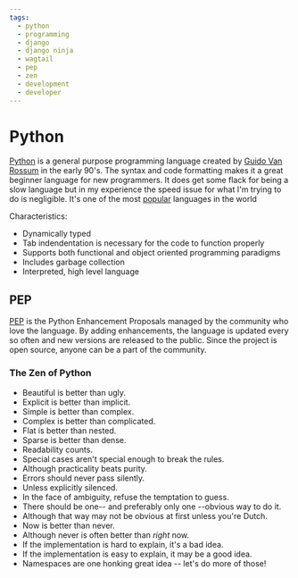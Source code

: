 ```yaml
---
tags:
  - python
  - programming
  - django
  - django ninja
  - wagtail
  - pep
  - zen
  - development
  - developer
---
```


# Python
[Python]() is a general purpose programming language created by [Guido Van Rossum]() in the early 90's.  The syntax and code formatting makes it a great beginner language for new programmers.  It does get some flack for being a slow language but in my experience the speed issue for what I'm trying to do is negligible. It's one of the most [popular]() languages in the world

Characteristics:

- Dynamically typed 
- Tab indendentation is necessary for the code to function properly
- Supports both functional and object oriented programming paradigms
- Includes garbage collection
- Interpreted, high level language

## PEP
[PEP](https://peps.python.org/pep-0000/) is the Python Enhancement Proposals managed by the community who love the language. By adding enhancements, the language is updated every so often and new versions are released to the public.  Since the project is open source, anyone can be a part of the community. 

### The Zen of Python
- Beautiful is better than ugly.
- Explicit is better than implicit.
- Simple is better than complex.
- Complex is better than complicated.
- Flat is better than nested.
- Sparse is better than dense.
- Readability counts.
- Special cases aren't special enough to break the rules.
- Although practicality beats purity.
- Errors should never pass silently.
- Unless explicitly silenced.
- In the face of ambiguity, refuse the temptation to guess.
- There should be one-- and preferably only one --obvious way to do it.
- Although that way may not be obvious at first unless you're Dutch.
- Now is better than never.
- Although never is often better than *right* now.
- If the implementation is hard to explain, it's a bad idea.
- If the implementation is easy to explain, it may be a good idea.
- Namespaces are one honking great idea -- let's do more of those!